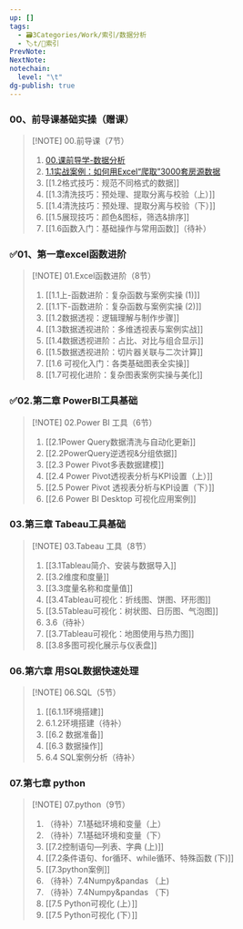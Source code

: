 ```yaml
---
up: []
tags:
  - 🗃️3Categories/Work/索引/数据分析
  - 🏷t/🔖索引
PrevNote: 
NextNote: 
notechain:
  level: "\t"
dg-publish: true
---
```


### 00、前导课基础实操（赠课）
> [!NOTE] 00.前导课（7节）
> 1. [00.课前导学-数据分析](00.前导课基础实操（赠课）/00.课前导学-数据分析.md)
> 2. [1.1实战案例：如何用Excel“爬取”3000套房源数据](00.前导课基础实操（赠课）/1.1实战案例：如何用Excel“爬取”3000套房源数据.md)
> 3. [[1.2格式技巧：规范不同格式的数据]]
> 4. [[1.3清洗技巧：预处理、提取分离与校验（上）]]
> 5. [[1.4清洗技巧：预处理、提取分离与校验（下）]]
> 6. [[1.5展现技巧：颜色&图标，筛选&排序]]
> 7. [[1.6函数入门：基础操作与常用函数]]（待补）


### ✅01、第一章excel函数进阶
> [!NOTE] 01.Excel函数进阶（8节）
> 1. [[1.1上-函数进阶：复杂函数与案例实操 (1)]]
> 2. [[1.1下-函数进阶：复杂函数与案例实操 (2)]]
> 3. [[1.2数据透视：逻辑理解与制作步骤]]
> 4. [[1.3数据透视进阶：多维透视表与案例实战]]
> 5. [[1.4数据透视进阶：占比、对比与组合显示]]
> 6. [[1.5数据透视进阶：切片器关联与二次计算]]
> 7. [[1.6 可视化入门：各类基础图表全实操]]
> 8. [[1.7可视化进阶：复杂图表案例实操与美化]]


### ✅02.第二章 PowerBI工具基础
> [!NOTE] 02.Power BI 工具（6节）
> 1. [[2.1Power Query数据清洗与自动化更新]]
> 2. [[2.2PowerQuery逆透视&分组依据]]
> 3. [[2.3 Power Pivot多表数据建模]]
> 4. [[2.4 Power Pivot透视表分析与KPI设置（上）]]
> 5. [[2.5 Power Pivot 透视表分析与KPI设置（下）]]
> 6. [[2.6 Power BI Desktop 可视化应用案例]]


### 03.第三章 Tabeau工具基础
> [!NOTE] 03.Tabeau 工具（8节）
> 1. [[3.1Tableau简介、安装与数据导入]]
> 2. [[3.2维度和度量]]
> 3. [[3.3度量名称和度量值]]
> 4. [[3.4Tableau可视化：折线图、饼图、环形图]]
> 5. [[3.5Tableau可视化：树状图、日历图、气泡图]]
> 6. 3.6（待补）
> 7. [[3.7Tableau可视化：地图使用与热力图]]
> 8. [[3.8多图可视化展示与仪表盘]]


### 06.第六章 用SQL数据快速处理
> [!NOTE] 06.SQL（5节）
> 1. [[6.1.1环境搭建]]
> 2. 6.1.2环境搭建（待补）
> 3. [[6.2 数据准备]]
> 4. [[6.3 数据操作]]
> 5. 6.4 SQL案例分析（待补）


### 07.第七章 python
> [!NOTE] 07.python（9节）
> 1. （待补）7.1基础环境和变量（上） 
> 2. （待补）7.1基础环境和变量（下）
> 3. [[7.2控制语句—列表、字典 (上)]]
> 4. [[7.2条件语句、for循环、while循环、特殊函数 (下)]]
> 5. [[7.3python案例]]
> 6. （待补）7.4Numpy&pandas （上) 
> 7. （待补）7.4Numpy&pandas （下) 
> 8. [[7.5 Python可视化 (上）]]
> 9. [[7.5 Python可视化 (下）]]







